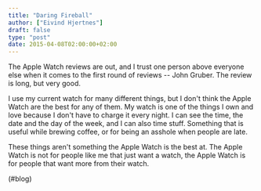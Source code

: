 ```yaml
---
title: "Daring Fireball"
author: ["Eivind Hjertnes"]
draft: false
type: "post"
date: 2015-04-08T02:00:00+02:00
---
```


The Apple Watch reviews are out, and I trust one person above everyone
else when it comes to the first round of reviews -- John Gruber. The
review is long, but very good.

I use my current watch for many different things, but I don't think the
Apple Watch are the best for any of them. My watch is one of the things
I own and love because I don't have to charge it every night. I can see
the time, the date and the day of the week, and I can also time stuff.
Something that is useful while brewing coffee, or for being an asshole
when people are late.

These things aren't something the Apple Watch is the best at. The Apple
Watch is not for people like me that just want a watch, the Apple Watch
is for people that want more from their watch.

(#blog)
